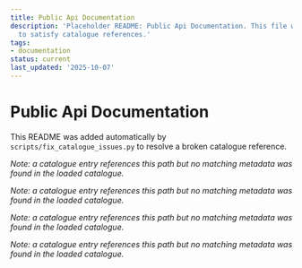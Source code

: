 ```yaml
---
title: Public Api Documentation
description: 'Placeholder README: Public Api Documentation. This file was auto-generated
  to satisfy catalogue references.'
tags:
- documentation
status: current
last_updated: '2025-10-07'
---
```


# Public Api Documentation

This README was added automatically by `scripts/fix_catalogue_issues.py` to resolve a broken catalogue reference.

*Note: a catalogue entry references this path but no matching metadata was found in the loaded catalogue.*

*Note: a catalogue entry references this path but no matching metadata was found in the loaded catalogue.*

*Note: a catalogue entry references this path but no matching metadata was found in the loaded catalogue.*

*Note: a catalogue entry references this path but no matching metadata was found in the loaded catalogue.*
